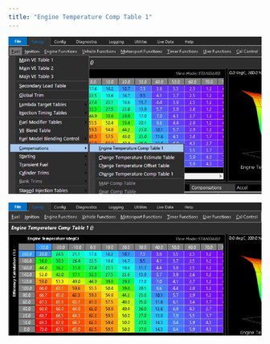 ```yaml
---
title: "Engine Temperature Comp Table 1"
---
```




![Image](</img/AAAA115.jpg>)


![Image](</img/AAAA116.jpg>)
